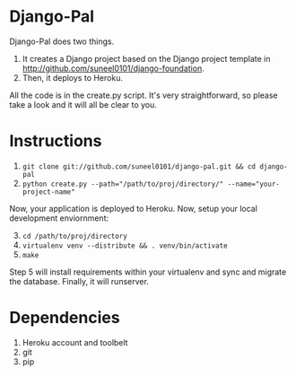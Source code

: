 Django-Pal
==========
Django-Pal does two things.

1. It creates a Django project based on the Django project template in http://github.com/suneel0101/django-foundation.
2. Then, it deploys to Heroku.

All the code is in the create.py script. It's very straightforward, so please take a look and it will all be clear to you.

Instructions
===========

1. `git clone git://github.com/suneel0101/django-pal.git && cd django-pal`
2. `python create.py --path="/path/to/proj/directory/" --name="your-project-name"`

Now, your application is deployed to Heroku. Now, setup your local development enviornment:

3. `cd /path/to/proj/directory`
4. `virtualenv venv --distribute && . venv/bin/activate`
5. `make`

Step 5 will install requirements within your virtualenv and sync and migrate the database. Finally, it will runserver.

Dependencies
============

1. Heroku account and toolbelt
2. git
3. pip